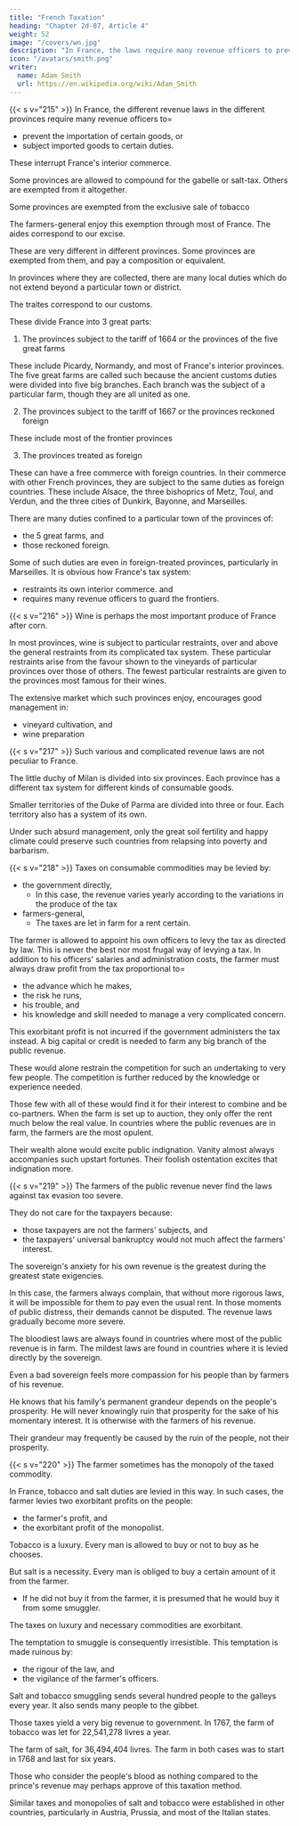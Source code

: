 ```yaml
---
title: "French Taxation"
heading: "Chapter 2d-07, Article 4"
weight: 52
image: "/covers/wn.jpg"
description: "In France, the laws require many revenue officers to prevent the importation of certain goods, or subject imported goods to certain duties"
icon: "/avatars/smith.png"
writer:
  name: Adam Smith
  url: https://en.wikipedia.org/wiki/Adam_Smith
---
```



{{< s v="215" >}} In France, the different revenue laws in the different provinces require many revenue officers to= 
- prevent the importation of certain goods, or
- subject imported goods to certain duties.

These interrupt France's interior commerce.

Some provinces are allowed to compound for the gabelle or salt-tax.
Others are exempted from it altogether.

Some provinces are exempted from the exclusive sale of tobacco

The farmers-general enjoy this exemption through most of France.
The aides correspond to our excise.

These are very different in different provinces.
Some provinces are exempted from them, and pay a composition or equivalent.

In provinces where they are collected, there are many local duties which do not extend beyond a particular town or district.

The traites correspond to our customs.

These divide France into 3 great parts:

1. The provinces subject to the tariff of 1664 or the provinces of the five great farms

These include Picardy, Normandy, and most of France's interior provinces.
The five great farms are called such because the ancient customs duties were divided into five big branches.
Each branch was the subject of a particular farm, though they are all united as one.

2. The provinces subject to the tariff of 1667 or the provinces reckoned foreign

These include most of the frontier provinces

3. The provinces treated as foreign

These can have a free commerce with foreign countries.
In their commerce with other French provinces, they are subject to the same duties as foreign countries.
These include Alsace, the three bishoprics of Metz, Toul, and Verdun, and the three cities of Dunkirk, Bayonne, and Marseilles.

There are many duties confined to a particular town of the provinces of:
- the 5 great farms, and
- those reckoned foreign.

Some of such duties are even in foreign-treated provinces, particularly in Marseilles. It is obvious how France's tax system:
- restraints its own interior commerce. and
- requires many revenue officers to guard the frontiers.


{{< s v="216" >}} Wine is perhaps the most important produce of France after corn.

In most provinces, wine is subject to particular restraints, over and above the general restraints from its complicated tax system.
These particular restraints arise from the favour shown to the vineyards of particular provinces over those of others.
The fewest particular restraints are given to the provinces most famous for their wines.

The extensive market which such provinces enjoy, encourages good management in:
- vineyard cultivation, and
- wine preparation


{{< s v="217" >}} Such various and complicated revenue laws are not peculiar to France.

The little duchy of Milan is divided into six provinces.
Each province has a different tax system for different kinds of consumable goods.

Smaller territories of the Duke of Parma are divided into three or four.
Each territory also has a system of its own.

Under such absurd management, only the great soil fertility and happy climate could preserve such countries from relapsing into poverty and barbarism.

{{< s v="218" >}} Taxes on consumable commodities may be levied by: 
- the government directly,
  - In this case, the revenue varies yearly according to the variations in the produce of the tax
- farmers-general,
  - The taxes are let in farm for a rent certain.

The farmer is allowed to appoint his own officers to levy the tax as directed by law.
This is never the best nor most frugal way of levying a tax.
In addition to his officers' salaries and administration costs, the farmer must always draw profit from the tax proportional to= 
- the advance which he makes,
- the risk he runs,
- his trouble, and
- his knowledge and skill needed to manage a very complicated concern.

This exorbitant profit is not incurred if the government administers the tax instead.
A big capital or credit is needed to farm any big branch of the public revenue.

These would alone restrain the competition for such an undertaking to very few people.
The competition is further reduced by the knowledge or experience needed.

Those few with all of these would find it for their interest to combine and be co-partners.
When the farm is set up to auction, they only offer the rent much below the real value.
In countries where the public revenues are in farm, the farmers are the most opulent.

Their wealth alone would excite public indignation.
Vanity almost always accompanies such upstart fortunes.
Their foolish ostentation excites that indignation more.


{{< s v="219" >}} The farmers of the public revenue never find the laws against tax evasion too severe.

They do not care for the taxpayers because:
- those taxpayers are not the farmers' subjects, and
- the taxpayers' universal bankruptcy would not much affect the farmers' interest.

The sovereign's anxiety for his own revenue is the greatest during the greatest state exigencies.

In this case, the farmers always complain, that without more rigorous laws, it will be impossible for them to pay even the usual rent.
In those moments of public distress, their demands cannot be disputed.
The revenue laws gradually become more severe.

The bloodiest laws are always found in countries where most of the public revenue is in farm.
The mildest laws are found in countries where it is levied directly by the sovereign.

Even a bad sovereign feels more compassion for his people than by farmers of his revenue.

He knows that his family's permanent grandeur depends on the people's prosperity.
He will never knowingly ruin that prosperity for the sake of his momentary interest.
It is otherwise with the farmers of his revenue.

Their grandeur may frequently be caused by the ruin of the people, not their prosperity.


{{< s v="220" >}} The farmer sometimes has the monopoly of the taxed commodity.

In France, tobacco and salt duties are levied in this way. In such cases, the farmer levies two exorbitant profits on the people:
- the farmer's profit, and
- the exorbitant profit of the monopolist.

Tobacco is a luxury. Every man is allowed to buy or not to buy as he chooses.

But salt is a necessity. Every man is obliged to buy a certain amount of it from the farmer.
- If he did not buy it from the farmer, it is presumed that he would buy it from some smuggler.

The taxes on luxury and necessary commodities are exorbitant.

The temptation to smuggle is consequently irresistible. This temptation is made ruinous by:
- the rigour of the law, and
- the vigilance of the farmer's officers.

Salt and tobacco smuggling sends several hundred people to the galleys every year.
It also sends many people to the gibbet.

Those taxes yield a very big revenue to government.
In 1767, the farm of tobacco was let for 22,541,278 livres a year.

The farm of salt, for 36,494,404 livres.
The farm in both cases was to start in 1768 and last for six years.

Those who consider the people's blood as nothing compared to the prince's revenue may perhaps approve of this taxation method.

Similar taxes and monopolies of salt and tobacco were established in other countries, particularly in Austria, Prussia, and most of the Italian states.
